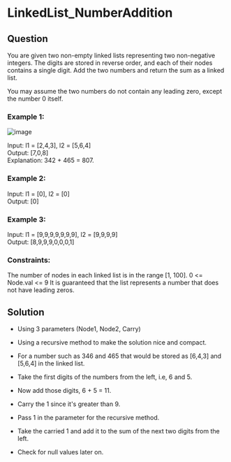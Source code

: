 # LinkedList_NumberAddition

## Question

You are given two non-empty linked lists representing two non-negative integers. The digits are stored in reverse order, and each of their nodes contains a single digit. Add the two numbers and return the sum as a linked list.

You may assume the two numbers do not contain any leading zero, except the number 0 itself.

 

### Example 1:

![image](https://github.com/JCQuacode/LinkedList_NumberAddition/assets/122890528/017984bd-09af-416b-a2d1-27628f93175c)

Input: l1 = [2,4,3], l2 = [5,6,4]  
Output: [7,0,8]  
Explanation: 342 + 465 = 807.  

### Example 2:
Input: l1 = [0], l2 = [0]  
Output: [0]  

### Example 3:  
Input: l1 = [9,9,9,9,9,9,9], l2 = [9,9,9,9]  
Output: [8,9,9,9,0,0,0,1]  
 

### Constraints:

The number of nodes in each linked list is in the range [1, 100].
0 <= Node.val <= 9
It is guaranteed that the list represents a number that does not have leading zeros.

## Solution

- Using 3 parameters (Node1, Node2, Carry)
- Using a recursive method to make the solution nice and compact.

- For a number such as 346 and 465 that would be stored as [6,4,3] and [5,6,4] in the linked list.
- Take the first digits of the numbers from the left, i.e, 6 and 5.
- Now add those digits, 6 + 5 = 11.
- Carry the 1 since it's greater than 9.
- Pass 1 in the parameter for the recursive method.
- Take the carried 1 and add it to the sum of the next two digits from the left.

- Check for null values later on.
